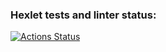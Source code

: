 ### Hexlet tests and linter status:
[![Actions Status](https://github.com/revolmax/frontend-project-lvl1/workflows/hexlet-check/badge.svg)](https://github.com/revolmax/frontend-project-lvl1/actions)